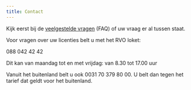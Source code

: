 ```yaml
---
title: Contact
---
```

Kijk eerst bij de [veelgestelde vragen](/faq) (FAQ) of uw vraag er al tussen staat.

Voor vragen over uw licenties belt u met het RVO loket:

088 042 42 42

Dit kan van maandag tot en met vrijdag: van 8.30 tot 17.00 uur

Vanuit het buitenland belt u ook 0031 70 379 80 00. U belt dan tegen het tarief dat geldt voor het buitenland.